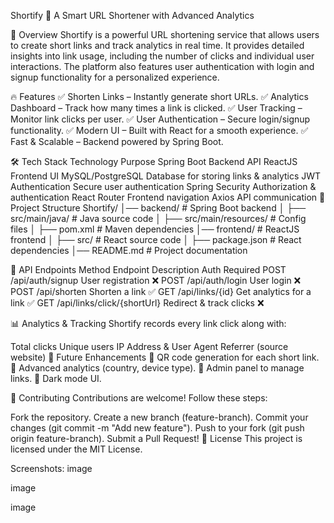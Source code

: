 Shortify 🚀
A Smart URL Shortener with Advanced Analytics

📌 Overview
Shortify is a powerful URL shortening service that allows users to create short links and track analytics in real time. It provides detailed insights into link usage, including the number of clicks and individual user interactions. The platform also features user authentication with login and signup functionality for a personalized experience.

🔥 Features
✅ Shorten Links – Instantly generate short URLs.
✅ Analytics Dashboard – Track how many times a link is clicked.
✅ User Tracking – Monitor link clicks per user.
✅ User Authentication – Secure login/signup functionality.
✅ Modern UI – Built with React for a smooth experience.
✅ Fast & Scalable – Backend powered by Spring Boot.

🛠️ Tech Stack
Technology	Purpose
Spring Boot	Backend API
ReactJS	Frontend UI
MySQL/PostgreSQL	Database for storing links & analytics
JWT Authentication	Secure user authentication
Spring Security	Authorization & authentication
React Router	Frontend navigation
Axios	API communication
📂 Project Structure
Shortify/ │── backend/ # Spring Boot backend │ ├── src/main/java/ # Java source code │ ├── src/main/resources/ # Config files │ ├── pom.xml # Maven dependencies │── frontend/ # ReactJS frontend │ ├── src/ # React source code │ ├── package.json # React dependencies │── README.md # Project documentation

🚀 API Endpoints Method Endpoint Description Auth Required POST /api/auth/signup User registration ❌ POST /api/auth/login User login ❌ POST /api/shorten Shorten a link ✅ GET /api/links/{id} Get analytics for a link ✅ GET /api/links/click/{shortUrl} Redirect & track clicks ❌

📊 Analytics & Tracking Shortify records every link click along with:

Total clicks Unique users IP Address & User Agent Referrer (source website) 🎯 Future Enhancements 🔹 QR code generation for each short link. 🔹 Advanced analytics (country, device type). 🔹 Admin panel to manage links. 🔹 Dark mode UI.

🤝 Contributing Contributions are welcome! Follow these steps:

Fork the repository. Create a new branch (feature-branch). Commit your changes (git commit -m "Add new feature"). Push to your fork (git push origin feature-branch). Submit a Pull Request! 📜 License This project is licensed under the MIT License.

Screenshots: image

image

image
